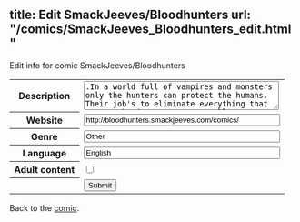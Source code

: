 title: Edit SmackJeeves/Bloodhunters
url: "/comics/SmackJeeves_Bloodhunters_edit.html"
---
Edit info for comic SmackJeeves/Bloodhunters

<form name="comic" action="http://gaepostmail.appspot.com/comic/" method="post">
<table class="comicinfo">
<tr>
<th>Description</th><td><textarea name="description" cols="40" rows="3">.In a world full of vampires and monsters only the hunters can protect the humans. Their job's to eliminate everything that seem to be dangerous. But really every nonhuman being's evil? The story's following Dren,a young vampire who's different from the other vampires both in nature and abilities ( and eats fruits?) Raised by the hunters he aims to become a hunter Read from left to right</textarea></td>
</tr>
<tr>
<th>Website</th><td><input type="text" name="url" value="http://bloodhunters.smackjeeves.com/comics/" size="40"/></td>
</tr>
<tr>
<th>Genre</th><td><input type="text" name="genre" value="Other" size="40"/></td>
</tr>
<tr>
<th>Language</th><td><input type="text" name="language" value="English" size="40"/></td>
</tr>
<tr>
<th>Adult content</th><td><input type="checkbox" name="adult" value="adult" /></td>
</tr>
<tr>
<th></th><td>
<input type="hidden" name="comic" value="SmackJeeves_Bloodhunters" />
<input type="submit" name="submit" value="Submit" />
</td>
</tr>
</table>
</form>

Back to the [comic](SmackJeeves_Bloodhunters.html).
